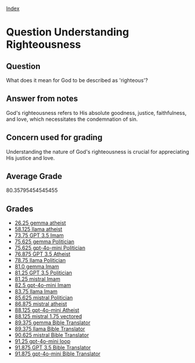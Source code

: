 
[Index](../../index.md)
# Question Understanding Righteousness
## Question
What does it mean for God to be described as 'righteous'?

## Answer from notes
God's righteousness refers to His absolute goodness, justice, faithfulness, and love, which necessitates the condemnation of sin.

## Concern used for grading
Understanding the nature of God's righteousness is crucial for appreciating His justice and love.

## Average Grade
80.35795454545455

## Grades
 * [26.25 gemma atheist](../answers/gemma_atheist/Understanding_Righteousness.md)
 * [58.125 llama atheist](../answers/llama_atheist/Understanding_Righteousness.md)
 * [73.75 GPT 3.5 Imam](../answers/GPT_3.5_Imam/Understanding_Righteousness.md)
 * [75.625 gemma Politician](../answers/gemma_Politician/Understanding_Righteousness.md)
 * [75.625 gpt-4o-mini Politician](../answers/gpt-4o-mini_Politician/Understanding_Righteousness.md)
 * [76.875 GPT 3.5 Atheist](../answers/GPT_3.5_Atheist/Understanding_Righteousness.md)
 * [78.75 llama Politician](../answers/llama_Politician/Understanding_Righteousness.md)
 * [81.0 gemma Imam](../answers/gemma_Imam/Understanding_Righteousness.md)
 * [81.25 GPT 3.5 Politician](../answers/GPT_3.5_Politician/Understanding_Righteousness.md)
 * [81.25 mistral Imam](../answers/mistral_Imam/Understanding_Righteousness.md)
 * [82.5 gpt-4o-mini Imam](../answers/gpt-4o-mini_Imam/Understanding_Righteousness.md)
 * [83.75 llama Imam](../answers/llama_Imam/Understanding_Righteousness.md)
 * [85.625 mistral Politician](../answers/mistral_Politician/Understanding_Righteousness.md)
 * [86.875 mistral atheist](../answers/mistral_atheist/Understanding_Righteousness.md)
 * [88.125 gpt-4o-mini Atheist](../answers/gpt-4o-mini_Atheist/Understanding_Righteousness.md)
 * [88.125 mistral 1.75 vectored](../answers/mistral_1.75_vectored/Understanding_Righteousness.md)
 * [89.375 gemma Bible Translator](../answers/gemma_Bible_Translator/Understanding_Righteousness.md)
 * [89.375 llama Bible Translator](../answers/llama_Bible_Translator/Understanding_Righteousness.md)
 * [90.625 mistral Bible Translator](../answers/mistral_Bible_Translator/Understanding_Righteousness.md)
 * [91.25 gpt-4o-mini loop](../answers/gpt-4o-mini_loop/Understanding_Righteousness.md)
 * [91.875 GPT 3.5 Bible Translator](../answers/GPT_3.5_Bible_Translator/Understanding_Righteousness.md)
 * [91.875 gpt-4o-mini Bible Translator](../answers/gpt-4o-mini_Bible_Translator/Understanding_Righteousness.md)
